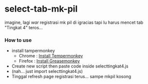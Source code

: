 # select-tab-mk-pil

imagine, lagi _war_ registrasi mk pil di igracias tapi lu harus mencet tab "Tingkat 4" teros...

### How to use

- install tampermonkey
  - Chrome : [Install Tempermonkey](https://chrome.google.com/webstore/detail/tampermonkey/dhdgffkkebhmkfjojejmpbldmpobfkfo?hl=en)
  - Firefox : [Install Greasemonkey](https://addons.mozilla.org/en-US/firefox/addon/greasemonkey/)
- Create new script then paste code inside selecttingkat4.js
- (nah... just import selecttingkat4.js)
- Tinggal refresh page registrasi terus... sampe mkpil kosong
